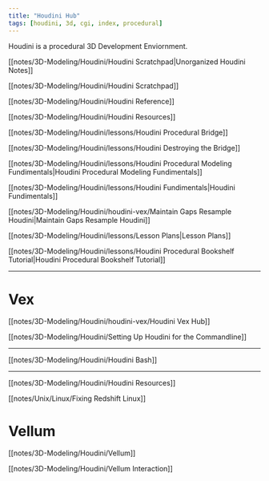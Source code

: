 ```yaml
---
title: "Houdini Hub"
tags: [houdini, 3d, cgi, index, procedural]
---
```


Houdini is a procedural 3D Development Enviornment.

[[notes/3D-Modeling/Houdini/Houdini Scratchpad|Unorganized Houdini Notes]]

[[notes/3D-Modeling/Houdini/Houdini Scratchpad]]

[[notes/3D-Modeling/Houdini/Houdini Reference]]

[[notes/3D-Modeling/Houdini/Houdini Resources]]

[[notes/3D-Modeling/Houdini/lessons/Houdini Procedural Bridge]]

[[notes/3D-Modeling/Houdini/lessons/Houdini Destroying the Bridge]]

[[notes/3D-Modeling/Houdini/lessons/Houdini Procedural Modeling Fundimentals|Houdini Procedural Modeling Fundimentals]]

[[notes/3D-Modeling/Houdini/lessons/Houdini Fundimentals|Houdini Fundimentals]]

[[notes/3D-Modeling/Houdini/houdini-vex/Maintain Gaps Resample Houdini|Maintain Gaps Resample Houdini]]

[[notes/3D-Modeling/Houdini/lessons/Lesson Plans|Lesson Plans]]

[[notes/3D-Modeling/Houdini/lessons/Houdini Procedural Bookshelf Tutorial|Houdini Procedural Bookshelf Tutorial]]


---
# Vex

[[notes/3D-Modeling/Houdini/houdini-vex/Houdini Vex Hub]]


[[notes/3D-Modeling/Houdini/Setting Up Houdini for the Commandline]]


---

[[notes/3D-Modeling/Houdini/Houdini Bash]]

---

[[notes/3D-Modeling/Houdini/Houdini Resources]]


[[notes/Unix/Linux/Fixing Redshift Linux]]

# Vellum

[[notes/3D-Modeling/Houdini/Vellum]]

[[notes/3D-Modeling/Houdini/Vellum Interaction]]

